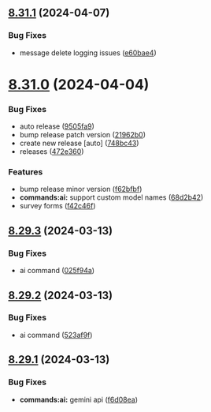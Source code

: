 ## [8.31.1](https://github.com/onesoft-sudo/sudobot/compare/v8.31.0...v8.31.1) (2024-04-07)


### Bug Fixes

* message delete logging issues ([e60bae4](https://github.com/onesoft-sudo/sudobot/commit/e60bae447944cd97673a93593342a3473e98f5a2))



# [8.31.0](https://github.com/onesoft-sudo/sudobot/compare/v8.29.3...v8.31.0) (2024-04-04)


### Bug Fixes

* auto release ([9505fa9](https://github.com/onesoft-sudo/sudobot/commit/9505fa9119833678a55efe9c217f77ca852ee8a0))
* bump release patch version ([21962b0](https://github.com/onesoft-sudo/sudobot/commit/21962b03052da04a553f7ddce15687f79b2ce9ba))
* create new release [auto] ([748bc43](https://github.com/onesoft-sudo/sudobot/commit/748bc43c9148286af3e97fd29f0f1a1cb1837537))
* releases ([472e360](https://github.com/onesoft-sudo/sudobot/commit/472e360ac70849fe98bf39fb1594c1b0e4ef262f))


### Features

* bump release minor version ([f62bfbf](https://github.com/onesoft-sudo/sudobot/commit/f62bfbf721a73c7704e6570bf707b0d4b1a25543))
* **commands:ai:** support custom model names ([68d2b42](https://github.com/onesoft-sudo/sudobot/commit/68d2b4248a053e47d4cdf3e1dc50cf05bb0ff0e4))
* survey forms ([f42c46f](https://github.com/onesoft-sudo/sudobot/commit/f42c46f212d86fa1019382945d46d114205a1b10))



## [8.29.3](https://github.com/onesoft-sudo/sudobot/compare/v8.29.2...v8.29.3) (2024-03-13)


### Bug Fixes

* ai command ([025f94a](https://github.com/onesoft-sudo/sudobot/commit/025f94a1474add7884ed2e7f5ff9089e0f6f41ed))



## [8.29.2](https://github.com/onesoft-sudo/sudobot/compare/v8.29.1...v8.29.2) (2024-03-13)


### Bug Fixes

* ai command ([523af9f](https://github.com/onesoft-sudo/sudobot/commit/523af9f74fee0b94e364a3c5bb1b0fb169d02529))



## [8.29.1](https://github.com/onesoft-sudo/sudobot/compare/v8.29.0...v8.29.1) (2024-03-13)


### Bug Fixes

* **commands:ai:** gemini api ([f6d08ea](https://github.com/onesoft-sudo/sudobot/commit/f6d08eaddb65331e9b00a9aa06b7e60678562575))



